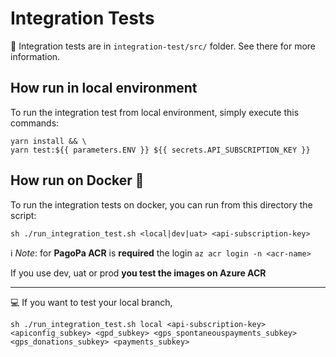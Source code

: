# Integration Tests
👀 Integration tests are in `integration-test/src/` folder. See there for more information.

## How run in local environment

To run the integration test from local environment, simply execute this commands:
```
yarn install && \
yarn test:${{ parameters.ENV }} ${{ secrets.API_SUBSCRIPTION_KEY }}
```

## How run on Docker 🐳

To run the integration tests on docker, you can run from this directory the script:


``` shell
sh ./run_integration_test.sh <local|dev|uat> <api-subscription-key>
```


ℹ️ _Note_: for **PagoPa ACR** is **required** the login `az acr login -n <acr-name>`

If you use dev, uat or prod **you test the images on Azure ACR**

---
💻 If you want to test your local branch,
``` shell
sh ./run_integration_test.sh local <api-subscription-key> <apiconfig_subkey> <gpd_subkey> <gps_spontaneouspayments_subkey> <gps_donations_subkey> <payments_subkey>
```